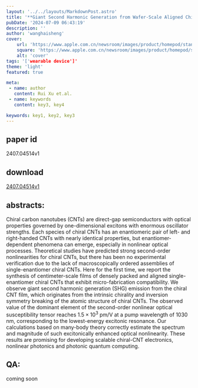 ```yaml
---
layout: '../../layouts/MarkdownPost.astro'
title: '**Giant Second Harmonic Generation from Wafer-Scale Aligned Chiral Carbon Nanotubes**'
pubDate: '2024-07-09 06:43:19'
description: ''
author: 'wanghaisheng'
cover:
    url: 'https://www.apple.com.cn/newsroom/images/product/homepod/standard/Apple-HomePod-hero-230118_big.jpg.large_2x.jpg'
    square: 'https://www.apple.com.cn/newsroom/images/product/homepod/standard/Apple-HomePod-hero-230118_big.jpg.large_2x.jpg'
    alt: 'cover'
tags: '['wearable device']' 
theme: 'light'
featured: true

meta:
 - name: author
   content: Rui Xu et.al.
 - name: keywords
   content: key3, key4

keywords: key1, key2, key3
---
```


## paper id
2407.04514v1
## download
[2407.04514v1](http://arxiv.org/abs/2407.04514v1)
## abstracts:
Chiral carbon nanotubes (CNTs) are direct-gap semiconductors with optical properties governed by one-dimensional excitons with enormous oscillator strengths. Each species of chiral CNTs has an enantiomeric pair of left- and right-handed CNTs with nearly identical properties, but enantiomer-dependent phenomena can emerge, especially in nonlinear optical processes. Theoretical studies have predicted strong second-order nonlinearities for chiral CNTs, but there has been no experimental verification due to the lack of macroscopically ordered assemblies of single-enantiomer chiral CNTs. Here for the first time, we report the synthesis of centimeter-scale films of densely packed and aligned single-enantiomer chiral CNTs that exhibit micro-fabrication compatibility. We observe giant second harmonic generation (SHG) emission from the chiral CNT film, which originates from the intrinsic chirality and inversion symmetry breaking of the atomic structure of chiral CNTs. The observed value of the dominant element of the second-order nonlinear optical susceptibility tensor reaches $1.5\times 10^{3}$ pm/V at a pump wavelength of 1030 nm, corresponding to the lowest-energy excitonic resonance. Our calculations based on many-body theory correctly estimate the spectrum and magnitude of such excitonically enhanced optical nonlinearity. These results are promising for developing scalable chiral-CNT electronics, nonlinear photonics and photonic quantum computing.
## QA:
coming soon
